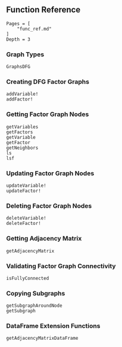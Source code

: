 ## Function Reference

```@contents
Pages = [
    "func_ref.md"
]
Depth = 3
```

### Graph Types
```@docs
GraphsDFG
```

### Creating DFG Factor Graphs
```@docs
addVariable!
addFactor!
```

### Getting Factor Graph Nodes
```@docs
getVariables
getFactors
getVariable
getFactor
getNeighbors
ls
lsf
```

### Updating Factor Graph Nodes
```@docs
updateVariable!
updateFactor!
```

### Deleting Factor Graph Nodes
```@docs
deleteVariable!
deleteFactor!
```

### Getting Adjacency Matrix
```@docs
getAdjacencyMatrix
```

### Validating Factor Graph Connectivity
```@docs
isFullyConnected
```

### Copying Subgraphs
```@docs
getSubgraphAroundNode
getSubgraph
```

### DataFrame Extension Functions
```@docs
getAdjacencyMatrixDataFrame
```

